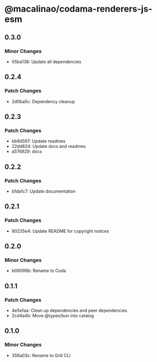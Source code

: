 # @macalinao/codama-renderers-js-esm

## 0.3.0

### Minor Changes

- 05ba138: Update all dependencies

## 0.2.4

### Patch Changes

- 2d0ba5c: Dependency cleanup

## 0.2.3

### Patch Changes

- bb9d597: Update readmes
- 22dd624: Update docs and readmes
- a576929: docs

## 0.2.2

### Patch Changes

- b1da1c7: Update documentation

## 0.2.1

### Patch Changes

- 80235e4: Update README for copyright notices

## 0.2.0

### Minor Changes

- b06099b: Rename to Coda

## 0.1.1

### Patch Changes

- 4e5efaa: Clean up dependencies and peer dependencies
- 2cd4a4b: Move @types/bun into catalog

## 0.1.0

### Minor Changes

- 356a03c: Rename to Grill CLI

